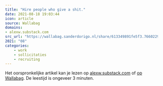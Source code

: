 ```yaml
---
title: "Hire people who give a shit."
date: 2021-08-18 19:03:44
icon: article
source: Wallabag
domains:
- alexw.substack.com
src_url: "https://wallabag.sanderdorigo.nl/share/613349891fe5f3.76602292"
2021: "08"
categories:
    - work
    - sollicitaties
    - recruiting
---
```

Het oorspronkelijke artikel kan je lezen op [alexw.substack.com](https://alexw.substack.com/p/hire?mc_cid=5c9472822e&amp;mc_eid=91988bade5) of [op Wallabag](https://wallabag.sanderdorigo.nl/share/613349891fe5f3.76602292). De leestijd is ongeveer 3 minuten.